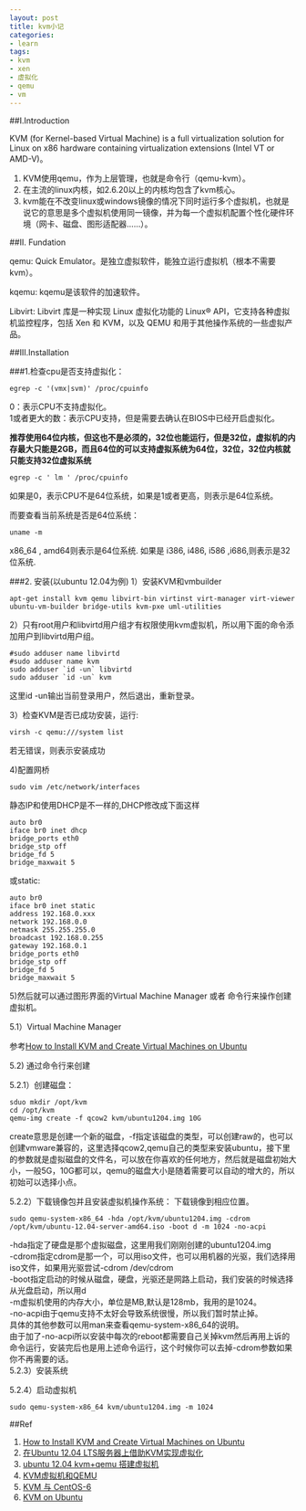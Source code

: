 ```yaml
---
layout: post
title: kvm小记
categories:
- learn
tags:
- kvm
- xen
- 虚拟化
- qemu
- vm
---
```


##I.Introduction                      

KVM (for Kernel-based Virtual Machine) is a full virtualization solution for Linux on x86 hardware containing virtualization extensions (Intel VT or AMD-V)。                 

1.	KVM使用qemu，作为上层管理，也就是命令行（qemu-kvm）。
2.	在主流的linux内核，如2.6.20以上的内核均包含了kvm核心。
3.	kvm能在不改变linux或windows镜像的情况下同时运行多个虚拟机，也就是说它的意思是多个虚拟机使用同一镜像，并为每一个虚拟机配置个性化硬件环境（网卡、磁盘、图形适配器……）。

##II. Fundation       

qemu: Quick Emulator。是独立虚拟软件，能独立运行虚拟机（根本不需要kvm）。 
          
kqemu: kqemu是该软件的加速软件。            

Libvirt: Libvirt 库是一种实现 Linux 虚拟化功能的 Linux® API，它支持各种虚拟机监控程序，包括 Xen 和 KVM，以及 QEMU 和用于其他操作系统的一些虚拟产品。           


##III.Installation

###1.检查cpu是否支持虚拟化：                

	egrep -c '(vmx|svm)' /proc/cpuinfo              

0：表示CPU不支持虚拟化。                 
1或者更大的数：表示CPU支持，但是需要去确认在BIOS中已经开启虚拟化。  
             
**推荐使用64位内核，但这也不是必须的，32位也能运行，但是32位，虚拟机的内存最大只能是2GB，而且64位的可以支持虚拟系统为64位，32位，32位内核就只能支持32位虚拟系统**

	egrep -c ' lm ' /proc/cpuinfo

如果是0，表示CPU不是64位系统，如果是1或者更高，则表示是64位系统。                 

而要查看当前系统是否是64位系统：

	uname -m

x86_64 , amd64则表示是64位系统. 如果是 i386, i486, i586 ,i686,则表示是32位系统.

###2. 安装(以ubuntu 12.04为例)
1）安装KVM和vmbuilder
	
	apt-get install kvm qemu libvirt-bin virtinst virt-manager virt-viewer ubuntu-vm-builder bridge-utils kvm-pxe uml-utilities
	

2）只有root用户和libvirtd用户组才有权限使用kvm虚拟机，所以用下面的命令添加用户到libvirtd用户组。

	#sudo adduser name libvirtd
	#sudo adduser name kvm
	sudo adduser `id -un` libvirtd
	sudo adduser `id -un` kvm


这里id -un输出当前登录用户，然后退出，重新登录。

3）检查KVM是否已成功安装，运行:

	virsh -c qemu:///system list
	
若无错误，则表示安装成功  

4)配置网桥

	sudo vim /etc/network/interfaces

静态IP和使用DHCP是不一样的,DHCP修改成下面这样

	auto br0
	iface br0 inet dhcp
	bridge_ports eth0
	bridge_stp off
	bridge_fd 5
	bridge_maxwait 5

或static:

	auto br0
	iface br0 inet static
	address 192.168.0.xxx
	network 192.168.0.0
	netmask 255.255.255.0
	broadcast 192.168.0.255
	gateway 192.168.0.1
	bridge_ports eth0
	bridge_stp off
	bridge_fd 5
	bridge_maxwait 5
	
5)然后就可以通过图形界面的Virtual Machine Manager 或者 命令行来操作创建虚拟机。

5.1）Virtual Machine Manager 
 
参考[How to Install KVM and Create Virtual Machines on Ubuntu][1]

5.2) 通过命令行来创建
  
5.2.1）创建磁盘：

	sduo mkdir /opt/kvm
	cd /opt/kvm
	qemu-img create -f qcow2 kvm/ubuntu1204.img 10G

create意思是创建一个新的磁盘，-f指定该磁盘的类型，可以创建raw的，也可以创建vmware兼容的，这里选择qcow2,qemu自己的类型来安装ubuntu，接下里的参数就是虚拟磁盘的文件名，可以放在你喜欢的任何地方，然后就是磁盘初始大小，一般5G，10G都可以，qemu的磁盘大小是随着需要可以自动的增大的，所以初始可以选择小点。
   
5.2.2）下载镜像包并且安装虚拟机操作系统：
下载镜像到相应位置。
	
	sudo qemu-system-x86_64 -hda /opt/kvm/ubuntu1204.img -cdrom /opt/kvm/ubuntu-12.04-server-amd64.iso -boot d -m 1024 -no-acpi
	
-hda指定了硬盘是那个虚拟磁盘，这里用我们刚刚创建的ubuntu1204.img             
-cdrom指定cdrom是那一个，可以用iso文件，也可以用机器的光驱，我们选择用iso文件，如果用光驱尝试-cdrom /dev/cdrom             
-boot指定启动的时候从磁盘，硬盘，光驱还是网路上启动，我们安装的时候选择从光盘启动，所以用d             
-m虚拟机使用的内存大小，单位是MB,默认是128mb，我用的是1024。             
-no-acpi由于qemu支持不太好会导致系统很慢，所以我们暂时禁止掉。             
具体的其他参数可以用man来查看qemu-system-x86_64的说明。             
由于加了-no-acpi所以安装中每次的reboot都需要自己关掉kvm然后再用上诉的命令运行，安装完后也是用上述命令运行，这个时候你可以去掉-cdrom参数如果你不再需要的话。               
5.2.3）安装系统

5.2.4）启动虚拟机

	sudo qemu-system-x86_64 kvm/ubuntu1204.img -m 1024
	




##Ref
1. [How to Install KVM and Create Virtual Machines on Ubuntu][1]
2. [在Ubuntu 12.04 LTS服务器上借助KVM实现虚拟化](http://virtual.51cto.com/art/201206/341911.htm)
3. [ubuntu 12.04 kvm+qemu 搭建虚拟机](http://blog.chinaunix.net/uid-26867092-id-3202011.html)
4. [KVM虚拟机和QEMU](http://jianlee.ylinux.org/Computer/Software/kvm-qemu.html)
5. [KVM 与 CentOS-6](http://wiki.centos.org/zh/HowTos/KVM)
6. [KVM on Ubuntu](https://help.ubuntu.com/community/KVM)




[1]:http://www.howtogeek.com/117635/how-to-install-kvm-and-create-virtual-machines-on-ubuntu/







